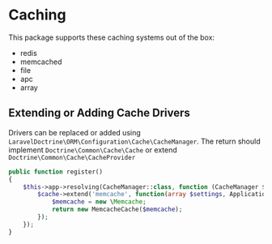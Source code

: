 # Caching

This package supports these caching systems out of the box:

* redis
* memcached
* file
* apc
* array

## Extending or Adding Cache Drivers

Drivers can be replaced or added using `LaravelDoctrine\ORM\Configuration\Cache\CacheManager`. The return should implement `Doctrine\Common\Cache\Cache` or extend `Doctrine\Common\Cache\CacheProvider`

```php
public function register()
{
    $this->app->resolving(CacheManager::class, function (CacheManager $cache){
        $cache->extend('memcache', function(array $settings, Application $app) {
            $memcache = new \Memcache;
            return new MemcacheCache($memcache);
        });
    });
}
```
